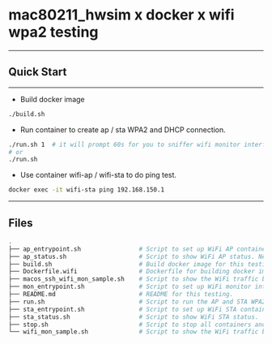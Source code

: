 # mac80211_hwsim x docker x wifi wpa2 testing

---

## Quick Start

---

- Build docker image
```bash
./build.sh
```
- Run container to create ap / sta WPA2 and DHCP connection. 
```bash
./run.sh 1  # it will prompt 60s for you to sniffer wifi monitor interface. 
# or
./run.sh
```
- Use container wifi-ap / wifi-sta to do ping test. 
```bash
docker exec -it wifi-sta ping 192.168.150.1
```

---

## Files

```bash
.
├── ap_entrypoint.sh                # Script to set up WiFi AP container. (hostapd, dnsmasq, ip addr) 
├── ap_status.sh                    # Script to show WiFi AP status. Need to use in container 'wifi-ap'. 
├── build.sh                        # Build docker image for this testing.  
├── Dockerfile.wifi                 # Dockerfile for building docker image.  
├── macos_ssh_wifi_mon_sample.sh    # Script to show the WiFi traffic between Ubuntu AP and STA container on macOS.                
├── mon_entrypoint.sh               # Script to set up WiFi monitor interface.    
├── README.md                       # README for this testing.  
├── run.sh                          # Script to run the AP and STA WPA2 testing. 
├── sta_entrypoint.sh               # Script to set up WiFi STA container. (wpa_supplicant, dhclient)
├── sta_status.sh                   # Script to show WiFi STA status. 
├── stop.sh                         # Script to stop all containers and mac80211_hwsim. 
└── wifi_mon_sample.sh              # Script to show the WiFi traffic between AP and STA container on Ubuntu PC. 
```


